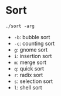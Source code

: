 # Sort

`./sort -arg`

* `-b`: bubble sort
* `-c`: counting sort
* `g`: gnome sort
* `i`: insertion sort
* `m`: merge sort
* `q`: quick sort
* `r`: radix sort
* `s`: selection sort
* `l`: shell sort
